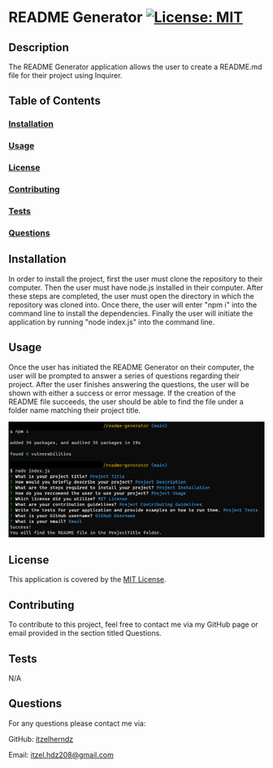 # README Generator [![License: MIT](https://img.shields.io/badge/License-MIT-yellow.svg)](https://opensource.org/licenses/MIT)

## Description
The README Generator application allows the user to create a README.md file for their project using Inquirer. 

## Table of Contents

### [Installation](#installation)

### [Usage](#usage)

### [License](#license)

### [Contributing](#contributing)

### [Tests](#tests)

### [Questions](#questions)

## Installation
In order to install the project, first the user must clone the repository to their computer. Then the user must have node.js installed in their computer. After these steps are completed, the user must open the directory in which the repository was cloned into. Once there, the user will enter "npm i" into the command line to install the dependencies. Finally the user will initiate the application by running "node index.js" into the command line. 

## Usage
Once the user has initiated the README Generator on their computer, the user will be prompted to answer a series of questions regarding their project. After the user finishes answering the questions, the user will be shown with either a success or error message. If the creation of the README file succeeds, the user should be able to find the file under a folder name matching their project title. 

![Screenshot Command Line](./assets/images/Screenshot-Comand-Line.png)

## License
This application is covered by the [MIT License](https://opensource.org/licenses/MIT).

## Contributing
To contribute to this project, feel free to contact me via my GitHub page or email provided in the section titled Questions. 

## Tests
N/A

## Questions
For any questions please contact me via:

GitHub: [itzelherndz](https://github.com/itzelherndz)

Email: [itzel.hdz208@gmail.com](itzel.hdz208@gmail.com)